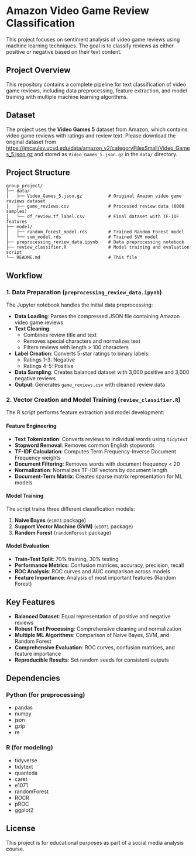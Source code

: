 # Amazon Video Game Review Classification

This project focuses on sentiment analysis of video game reviews using machine learning techniques. The goal is to classify reviews as either positive or negative based on their text content.

## Project Overview

This repository contains a complete pipeline for text classification of video game reviews, including data preprocessing, feature extraction, and model training with multiple machine learning algorithms.

## Dataset

The project uses the **Video Games 5** dataset from Amazon, which contains video game reviews with ratings and review text. 
Please download the original dataset from https://jmcauley.ucsd.edu/data/amazon_v2/categoryFilesSmall/Video_Games_5.json.gz and stored as `Video_Games_5.json.gz` in the `data/` directory.

## Project Structure

```
group_project/
├── data/
│   ├── Video_Games_5.json.gz          # Original Amazon video game reviews dataset
│   ├── game_reviews.csv               # Processed review data (6000 samples)
│   └── df_review.tf_label.csv         # Final dataset with TF-IDF features
├── model/
│   ├── random_forest_model.rds        # Trained Random Forest model
│   └── svm_model.rds                  # Trained SVM model
├── preprocessing_review_data.ipynb    # Data preprocessing notebook
├── review_classifier.R                # Model training and evaluation script
└── README.md                          # This file
```

## Workflow

### 1. Data Preparation (`preprocessing_review_data.ipynb`)

The Jupyter notebook handles the initial data preprocessing:

- **Data Loading**: Parses the compressed JSON file containing Amazon video game reviews
- **Text Cleaning**: 
  - Combines review title and text
  - Removes special characters and normalizes text
  - Filters reviews with length > 100 characters
- **Label Creation**: Converts 5-star ratings to binary labels:
  - Ratings 1-3: Negative
  - Ratings 4-5: Positive
- **Data Sampling**: Creates balanced dataset with 3,000 positive and 3,000 negative reviews
- **Output**: Generates `game_reviews.csv` with cleaned review data

### 2. Vector Creation and Model Training (`review_classifier.R`)

The R script performs feature extraction and model development:

#### Feature Engineering
- **Text Tokenization**: Converts reviews to individual words using `tidytext`
- **Stopword Removal**: Removes common English stopwords
- **TF-IDF Calculation**: Computes Term Frequency-Inverse Document Frequency weights
- **Document Filtering**: Removes words with document frequency < 20
- **Normalization**: Normalizes TF-IDF vectors by document length
- **Document-Term Matrix**: Creates sparse matrix representation for ML models

#### Model Training
The script trains three different classification models:

1. **Naive Bayes** (`e1071` package)
2. **Support Vector Machine (SVM)** (`e1071` package)
3. **Random Forest** (`randomForest` package)

#### Model Evaluation
- **Train-Test Split**: 70% training, 30% testing
- **Performance Metrics**: Confusion matrices, accuracy, precision, recall
- **ROC Analysis**: ROC curves and AUC comparison across models
- **Feature Importance**: Analysis of most important features (Random Forest)

## Key Features

- **Balanced Dataset**: Equal representation of positive and negative reviews
- **Robust Text Processing**: Comprehensive cleaning and normalization
- **Multiple ML Algorithms**: Comparison of Naive Bayes, SVM, and Random Forest
- **Comprehensive Evaluation**: ROC curves, confusion matrices, and feature importance
- **Reproducible Results**: Set random seeds for consistent outputs

## Dependencies

### Python (for preprocessing)
- pandas
- numpy
- json
- gzip
- re

### R (for modeling)
- tidyverse
- tidytext
- quanteda
- caret
- e1071
- randomForest
- ROCR
- pROC
- ggplot2

## License

This project is for educational purposes as part of a social media analysis course.
